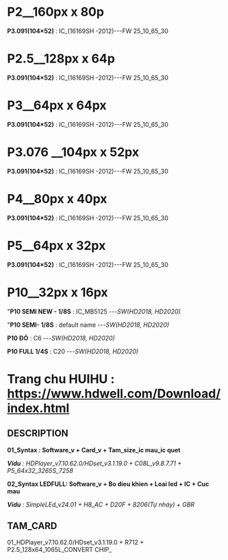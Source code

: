 # P2__160px x 80p
**P3.091(104×52)** : IC_(16169SH -2012)---FW 25_10_65_30

# P2.5__128px x 64p 
**P3.091(104×52)** : IC_(16169SH -2012)---FW 25_10_65_30

# P3__64px x 64px
**P3.091(104×52)** : IC_(16169SH -2012)---FW 25_10_65_30

# P3.076 __104px x 52px
**P3.091(104×52)** : IC_(16169SH -2012)---FW 25_10_65_30

# P4__80px x 40px 
**P3.091(104×52)** : IC_(16169SH -2012)---FW 25_10_65_30

# P5__64px x 32px
**P3.091(104×52)** : IC_(16169SH -2012)---FW 25_10_65_30

# P10__32px x 16px
"**P10 SEMI NEW - 1/8S** : IC_MB5125 ---_SW(HD2018, HD2020)_

"**P10 SEMI- 1/8S** : default name ---_SW(HD2018, HD2020)_

**P10 ĐỎ** : C6  ---_SW(HD2018, HD2020)_

**P10 FULL 1/4S** : C20 ---_SW(HD2018, HD2020)_





# Trang chu HUIHU : https://www.hdwell.com/Download/index.html


## DESCRIPTION
**01_Syntax : Software_v + Card_v + Tam_size_ic mau_ic quet**

_**Vidu** : HDPlayer_v7.10.62.0/HDset_v3.1.19.0 + C08L_v9.8.7.71 + P5_64x32_3265S_7258_

**02_Syntax LEDFULL: Software_v + Bo dieu khien + Loai led + IC + Cuc mau**

_**Vidu** : SimpleLEd_v24.01 + H8_AC + D20F + 8206(Tự nháy) + GBR_

## TAM_CARD 
01_HDPlayer_v7.10.62.0/HDset_v3.1.19.0 + R712 + P2.5_128x64_1065L_CONVERT CHIP_


